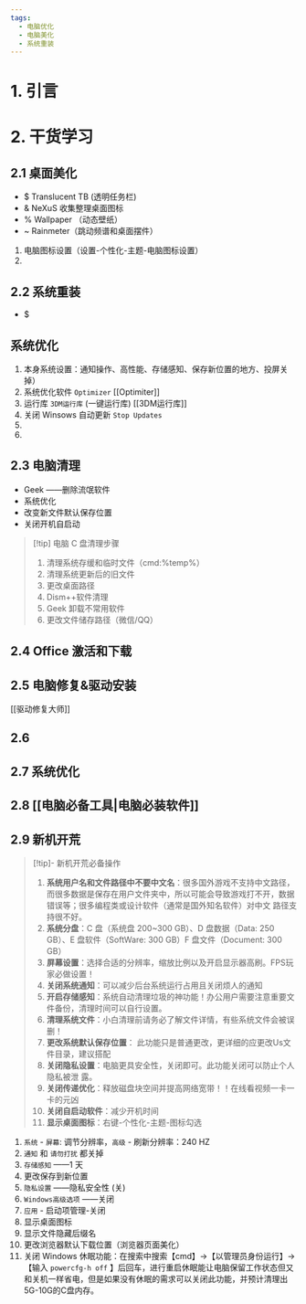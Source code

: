 ```yaml
---
tags:
  - 电脑优化
  - 电脑美化
  - 系统重装
---
```

# 1. 引言

# 2. 干货学习
## 2.1 桌面美化 
- $ Translucent TB (透明任务栏)
- & NeXuS 收集整理桌面图标
- % Wallpaper （动态壁纸）
- ~ Rainmeter（跳动频谱和桌面摆件）

1. 电脑图标设置（设置-个性化-主题-电脑图标设置）
2. 

## 2.2 系统重装 
- $ 

## 系统优化 
1. 本身系统设置：通知操作、高性能、存储感知、保存新位置的地方、投屏关掉）
2. 系统优化软件 `Optimizer` [[Optimiter]]
3. 运行库 `3DM运行库` (一键运行库) [[3DM运行库]]
4. 关闭 Winsows 自动更新 `Stop Updates`
5. 
6. 

## 2.3 电脑清理 

- Geek ——删除流氓软件 
- 系统优化 
- 改变新文件默认保存位置 
- 关闭开机自启动 
> [!tip] 电脑 C 盘清理步骤
> 1. 清理系统存缓和临时文件（cmd:%temp%）
> 2. 清理系统更新后的旧文件
> 3. 更改桌面路径
> 4. Dism++软件清理 
> 5. Geek 卸载不常用软件
> 6. 更改文件储存路径（微信/QQ）


## 2.4 Office 激活和下载 


## 2.5 电脑修复&驱动安装 
[[驱动修复大师]]

## 2.6 


## 2.7 系统优化


## 2.8 [[电脑必备工具|电脑必装软件]]

## 2.9 新机开荒 

> [!tip]- 新机开荒必备操作
> 1. **系统用户名和文件路径中不要中文名**：很多国外游戏不支持中文路径，而很多数据是保存在用户文件夹中，所以可能会导致游戏打不开，数据错误等；很多编程类或设计软件（通常是国外知名软件）对中文 路径支持很不好。
> 2. **系统分盘**：C 盘（系统盘 200~300 GB）、D 盘数据（Data: 250 GB）、E 盘软件（SoftWare: 300 GB）F 盘文件（Document: 300 GB）
> 4. **屏幕设置**：选择合适的分辨率，缩放比例以及开启显示器高刷。FPS玩家必做设置！
> 5. **关闭系统通知**：可以减少后台系统运行占用且关闭烦人的通知
> 6. **开启存储感知**：系统自动清理垃圾的神功能！办公用户需要注意重要文件备份，清理时间可以自行设置。
> 7. **清理系统文件**：小白清理前请务必了解文件详情，有些系统文件会被误删！
> 8. **更改系统默认保存位置**： 此功能只是普通更改，更详细的应更改Us文件目录，建议搭配
> 9. **关闭隐私设置**：电脑更具安全性，关闭即可。此功能关闭可以防止个人隐私被泄 露。
> 10. **关闭传递优化**：释放磁盘块空间并提高网络宽带！！在线看视频一卡一卡的元凶
> 11. **关闭自启动软件**：减少开机时间
> 12. **显示桌面图标**：右键-个性化-主题-图标勾选
1. `系统` - `屏幕`: 调节分辨率，`高级` - 刷新分辨率：240 HZ 
2. `通知` 和 `请勿打扰` 都关掉
3. `存储感知` ——1 天
4. 更改保存到新位置
5. `隐私设置` ——隐私安全性 (关)
6. `Windows高级选项` ——关闭
7. `应用` - 启动项管理-关闭
8. 显示桌面图标
9. 显示文件隐藏后缀名
10. 更改浏览器默认下载位置（浏览器页面美化）
11. 关闭 Windows 休眠功能：在搜索中搜索【cmd】→【以管理员身份运行】→【输入 `powercfg-h off` 】后回车，进行重启休眠能让电脑保留工作状态但又和关机一样省电，但是如果没有休眠的需求可以关闭此功能，并预计清理出5G-10G的C盘内存。